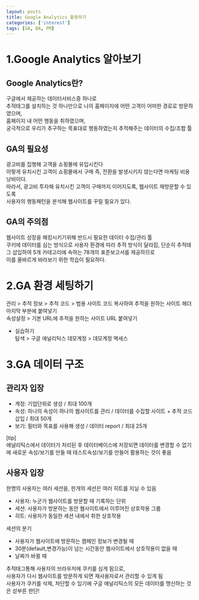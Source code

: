 ```yaml
---
layout: posts
title: Google Analytics 활용하기
categories: ['interest']
tags: [GA, BA, PM]
---
```



1.Google Analytics 알아보기
============

Google Analytics란?
-------------
구글에서 제공하는 데이터서비스중 하나로   
추적태그를 설치하는 것 하나만으로 나의 홈페이지에 어떤 고객이 어떠한 경로로 방문하였으며,   
홈페이지 내 어떤 행동을 취하였으며,   
궁극적으로 우리가 추구하는 목표대로 행동하였는지 추적해주는 데이터의 수집/조합 툴   
   
GA의 필요성
------
광고비를 집행해 고객을 쇼핑몰에 유입시킨다   
이렇게 유치시킨 고객이 쇼핑몰에서 구매 즉, 전환을 발생시키지 않는다면 마케팅 비용 낭비이다.   
따라서, 광고비 투자해 유치시킨 고객이 구매까지 이어지도록, 웹사이트 재방문할 수 있도록   
사용자의 행동패턴을 분석해 웹사이트를 꾸릴 필요가 있다.   

GA의 주의점
----
웹사이트 성장을 해킹시키기위해 반드시 필요한 데이터 수집/관리 툴   
쿠키에 데이터를 심는 방식으로 사용자 환경에 따라 추적 방식이 달라짐, 
단순히 추적태그 삽입하여 5개 카테고리에 속하는 78개의 표준보고서를 제공하므로   
이를 올바르게 바라보기 위한 학습이 필요하다.   


2.GA 환경 세팅하기
========

관리 > 추적 정보 > 추적 코드 > 범용 사이트 코드 복사하여 추적을 원하는 사이트 헤더 마지막 부분에 붙여넣기   
속성설정 > 기본 URL에 추적을 원하는 사이트 URL 붙여넣기   

- 실습하기   
탐색 >  구글 애널리틱스 데모계정 > 데모계정 액세스


3.GA 데이터 구조
=====

관리자 입장
----
- 계정: 기업단위로 생성 / 최대 100개     
- 속성: 하나의 속성이 하나의 웹사이트를 관리 / 데이터를 수집할 사이트 + 추적 코드 삽입 / 최대 50개
- 보기: 필터와 목표를 사용해 생성 / 데이터 report / 최대 25개   

[tip]   
애널리틱스에서 데이터가 처리된 후 데이터베이스에 저장되면 데이터를 변경할 수 없기에 새로운 속성/보기를 만들 때 테스트속성/보기를 만들어 활용하는 것이 좋음

사용자 입장
---

한명의 사용자는 여러 세션을, 한개의 세션은 여러 히트를 지닐 수 있음

- 사용자: 누군가 웹사이트를 방문할 때 기록하는 단위
- 세션: 사용자가 방문하는 동안 웹사이트에서 이루어진 상호작용 그룹
- 히트: 사용자가 동일한 세션 내에서 취한 상호작용

세션의 분기
- 사용자가 웹사이트에 방문하는 캠페인 정보가 변경될 때
- 30분(default,변경가능)이 넘는 시간동안 웹사이트에서 상호작용이 없을 때
- 날짜가 바뀔 때

추적태그통해 사용자의 브라우저에 쿠키를 심게 됨으로,   
사용자가 다시 웹사이트를 방문하게 되면 재사용자로서 관리할 수 있게 됨   
사용자가 쿠키를 삭제, 차단할 수 있기에 구글 애널리틱스의 모든 데이터를 맹신하는 것은 섣부른 판단!

